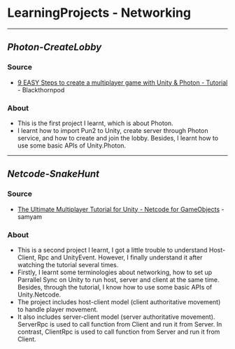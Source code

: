# LearningProjects - Networking
---
## _Photon-CreateLobby_
### Source
- [9 EASY Steps to create a multiplayer game with Unity & Photon - Tutorial](https://www.youtube.com/watch?v=93SkbMpWCGo&t=4s) - Blackthornpod
### About
- This is the first project I learnt, which is about Photon.
- I learnt how to import Pun2 to Unity, create server through Photon service, and how to create and join the lobby. Besides, I learnt how to use some basic APIs of Unity.Photon.
---
## _Netcode-SnakeHunt_
### Source
- [The Ultimate Multiplayer Tutorial for Unity - Netcode for GameObjects](https://www.youtube.com/watch?v=swIM2z6Foxk) - samyam
### About
- This is a second project I learnt, I got a little trouble to understand Host-Client, Rpc and UnityEvent. However, I finally understand it after watching the tutorial several times.
- Firstly, I learnt some terminologies about networking, how to set up Parrallel Sync on Unity to run host, server and client at the same time. Besides, through the tutorial, I know how to use some basic APIs of Unity.Netcode.
- The project includes host-client model (client authoritative movement) to handle player movement.
- It also includes server-client model (server authoritative movement). ServerRpc is used to call function from Client and run it from Server. In contrast, ClientRpc is used to call function from Server and run it from Client.
